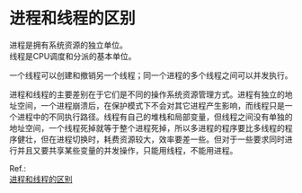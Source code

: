# 进程和线程的区别

进程是拥有系统资源的独立单位。  
线程是CPU调度和分派的基本单位。

一个线程可以创建和撤销另一个线程；同一个进程的多个线程之间可以并发执行。

进程和线程的主要差别在于它们是不同的操作系统资源管理方式。进程有独立的地址空间，一个进程崩溃后，在保护模式下不会对其它进程产生影响，而线程只是一个进程中的不同执行路径。线程有自己的堆栈和局部变量，但线程之间没有单独的地址空间，一个线程死掉就等于整个进程死掉，所以多进程的程序要比多线程的程序健壮，但在进程切换时，耗费资源较大，效率要差一些。但对于一些要求同时进行并且又要共享某些变量的并发操作，只能用线程，不能用进程。

Ref.:  
[进程和线程的区别](http://www.cnblogs.com/lmule/archive/2010/08/18/1802774.html)  

